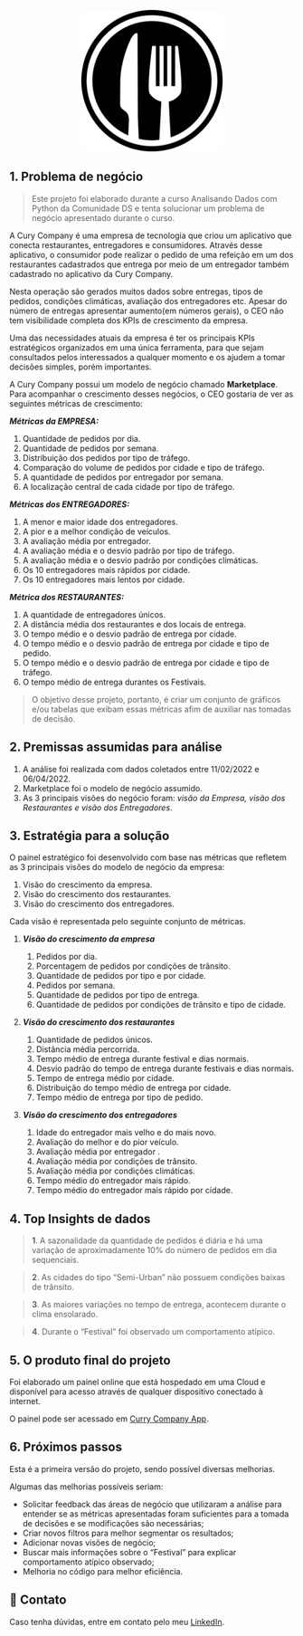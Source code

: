 <p align="center">
  <img src="food_logo.png" alt="food-logo" width="250"/>
</p>

## 1. Problema de negócio

>Este projeto foi elaborado durante a curso Analisando Dados com Python da Comunidade DS e tenta solucionar um problema de negócio apresentado durante o curso.

A Cury Company é uma empresa de tecnologia que criou um aplicativo que conecta restaurantes, entregadores e consumidores. Através desse aplicativo, o consumidor pode realizar o pedido de uma refeição em um dos restaurantes cadastrados que entrega por meio de um entregador também cadastrado no aplicativo da Cury Company.

Nesta operação são gerados muitos dados sobre entregas, tipos de pedidos, condições climáticas, avaliação dos entregadores etc. Apesar do número de entregas apresentar aumento(em números gerais), o CEO não tem visibilidade completa dos KPIs de crescimento da empresa.

Uma das necessidades atuais da empresa é ter os principais KPIs estratégicos organizados em uma única ferramenta, para que sejam consultados pelos interessados a qualquer momento e os ajudem a tomar decisões simples, porém importantes.

A Cury Company possui um modelo de negócio chamado **Marketplace**. Para acompanhar o crescimento desses negócios, o CEO gostaria de ver as seguintes métricas de crescimento:

***Métricas da EMPRESA:***

1. Quantidade de pedidos por dia.
2. Quantidade de pedidos por semana.
3. Distribuição dos pedidos por tipo de tráfego.
4. Comparação do volume de pedidos por cidade e tipo de tráfego.
5. A quantidade de pedidos por entregador por semana.
6. A localização central de cada cidade por tipo de tráfego.

***Métricas dos ENTREGADORES:***

1. A menor e maior idade dos entregadores.
2. A pior e a melhor condição de veículos.
3. A avaliação média por entregador.
4. A avaliação média e o desvio padrão por tipo de tráfego.
5. A avaliação média e o desvio padrão por condições climáticas.
6. Os 10 entregadores mais rápidos por cidade.
7. Os 10 entregadores mais lentos por cidade.

***Métrica dos RESTAURANTES:***

1. A quantidade de entregadores únicos.
2. A distância média dos restaurantes e dos locais de entrega.
3. O tempo médio e o desvio padrão de entrega por cidade.
4. O tempo médio e o desvio padrão de entrega por cidade e tipo de pedido.
5. O tempo médio e o desvio padrão de entrega por cidade e tipo de tráfego.
6. O tempo médio de entrega durantes os Festivais.

>O objetivo desse projeto, portanto, é criar um conjunto de gráficos e/ou tabelas que exibam essas métricas afim de auxiliar nas tomadas de decisão.

## 2. Premissas assumidas para análise

1. A análise foi realizada com dados coletados entre 11/02/2022 e 06/04/2022.
2. Marketplace foi o modelo de negócio assumido.
3. As 3 principais visões do negócio foram: *visão da Empresa, visão dos Restaurantes e visão dos Entregadores*.

## 3. Estratégia para a solução

O painel estratégico foi desenvolvido com base nas métricas que refletem as 3 principais visões do modelo de negócio da empresa:

1. Visão do crescimento da empresa.
2. Visão do crescimento dos restaurantes.
3. Visão do crescimento dos entregadores.

Cada visão é representada pelo seguinte conjunto de métricas.

1. ***Visão do crescimento da empresa***
    1. Pedidos por dia.
    2. Porcentagem de pedidos por condições de trânsito.
    3. Quantidade de pedidos por tipo e por cidade.
    4. Pedidos por semana.
    5. Quantidade de pedidos por tipo de entrega.
    6. Quantidade de pedidos por condições de trânsito e tipo de cidade.
    
2. ***Visão do crescimento dos restaurantes***
    1. Quantidade de pedidos únicos.
    2. Distância média percorrida.
    3. Tempo médio de entrega durante festival e dias normais.
    4. Desvio padrão do tempo de entrega durante festivais e dias normais.
    5. Tempo de entrega médio por cidade.
    6. Distribuição do tempo médio de entrega por cidade.
    7. Tempo médio de entrega por tipo de pedido.
    
3. ***Visão do crescimento dos entregadores***
    1. Idade do entregador mais velho e do mais novo.
    2. Avaliação do melhor e do pior veículo.
    3. Avaliação média por entregador .
    4. Avaliação média por condições de trânsito.
    5. Avaliação média por condições climáticas.
    6. Tempo médio do entregador mais rápido.
    7. Tempo médio do entregador mais rápido por cidade.

## 4. Top Insights de dados

>**1**. A sazonalidade da quantidade de pedidos é diária e há uma variação de aproximadamente 10% do número de pedidos em dia sequenciais.

>**2**. As cidades do tipo “Semi-Urban” não possuem condições baixas de trânsito.

>**3**. As maiores variações no tempo de entrega, acontecem durante o clima ensolarado.

>**4**. Durante o “Festival” foi observado um comportamento atípico.

## 5. O produto final do projeto

Foi elaborado um painel online que está hospedado em uma Cloud e disponível para acesso através de  qualquer dispositivo conectado à internet.

O painel pode ser acessado em [Curry Company App](https://projeto-curry-company-marcela.streamlit.app/).

## 6. Próximos passos
Esta é a primeira versão do projeto, sendo possível diversas melhorias.

Algumas das melhorias possíveis seriam:
 - Solicitar feedback das áreas de negócio que utilizaram a análise para entender se as métricas apresentadas foram suficientes para a tomada de decisões e se modificações são necessárias;
- Criar novos filtros para melhor segmentar os resultados;
- Adicionar novas visões de negócio;
- Buscar mais informações sobre o “Festival” para explicar comportamento atípico observado;
- Melhoria no código para melhor eficiência.

## 📩 Contato

Caso tenha dúvidas, entre em contato pelo meu [LinkedIn](https://www.linkedin.com/in/marcela-de-pretto-amorim/).